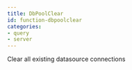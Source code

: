 ```yaml
---
title: DbPoolClear
id: function-dbpoolclear
categories:
- query
- server
---
```


Clear all existing datasource connections
